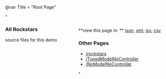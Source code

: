 ﻿@var Title = "Root Page"

^<div style="float:right">

**view this page in: **
[json](?format=json),
[xml](?format=xml),
[jsv](?format=jsv),
[csv](?format=csv)

### Other Pages

  - [/rockstars](/rockstars)
  - [/TypedModelNoController](/TypedModelNoController)
  - [/NoModelNoController](/NoModelNoController)

^</div>

### All Rockstars

source files for this demo

<!--view:MRootPage.md-->